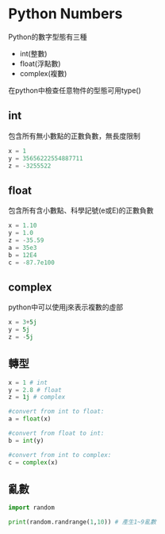 # Python Numbers

Python的數字型態有三種

* int(整數)
* float(浮點數)
* complex(複數)

在python中檢查任意物件的型態可用type()

## int

包含所有無小數點的正數負數，無長度限制

```py
x = 1
y = 35656222554887711
z = -3255522
```

## float

包含所有含小數點、科學記號(e或E)的正數負數

```py
x = 1.10
y = 1.0
z = -35.59
a = 35e3
b = 12E4
c = -87.7e100
```

## complex

python中可以使用j來表示複數的虛部

```py
x = 3+5j
y = 5j
z = -5j
```

## 轉型

```py
x = 1 # int
y = 2.8 # float
z = 1j # complex

#convert from int to float:
a = float(x)

#convert from float to int:
b = int(y)

#convert from int to complex:
c = complex(x)
```

## 亂數

```py
import random

print(random.randrange(1,10)) # 產生1~9亂數
```
